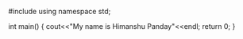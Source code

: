 #include<iostream>
using namespace std;
  
  int main()
  {
    cout<<"My name is Himanshu Panday"<<endl;
    return 0;
  }
